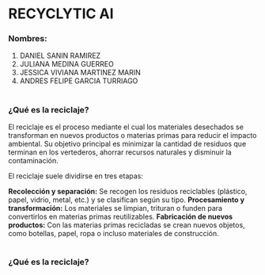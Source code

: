#  **RECYCLYTIC AI** 

### **Nombres:**
1. DANIEL SANIN RAMIREZ
2. JULIANA MEDINA GUERREO
3. JESSICA VIVIANA MARTINEZ MARIN
4. ANDRES FELIPE GARCIA TURRIAGO

# 

### **¿Qué es la reciclaje?**

El reciclaje es el proceso mediante el cual los materiales desechados se transforman en nuevos productos o materias primas para reducir el impacto ambiental. Su objetivo principal es minimizar la cantidad de residuos que terminan en los vertederos, ahorrar recursos naturales y disminuir la contaminación.

El reciclaje suele dividirse en tres etapas:

**Recolección y separación:** Se recogen los residuos reciclables (plástico, papel, vidrio, metal, etc.) y se clasifican según su tipo.
**Procesamiento y transformación:** Los materiales se limpian, trituran o funden para convertirlos en materias primas reutilizables.
**Fabricación de nuevos productos:** Con las materias primas recicladas se crean nuevos objetos, como botellas, papel, ropa o incluso materiales de construcción.

#

### **¿Qué es la reciclaje?**
